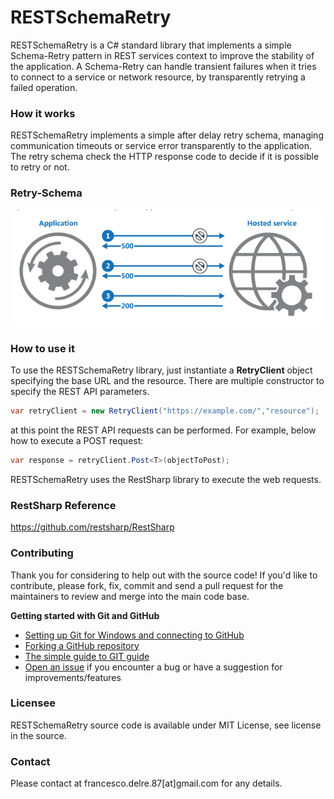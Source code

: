 # RESTSchemaRetry
RESTSchemaRetry is a C# standard library that implements a simple Schema-Retry pattern in REST services context to improve the stability of the application.
A Schema-Retry can handle transient failures when it tries to connect to a service or network resource, by transparently retrying a failed operation. 

### How it works
RESTSchemaRetry implements a simple after delay retry schema, managing communication timeouts or service error transparently to the application.
The retry schema check the HTTP response code to decide if it is possible to retry or not.

### Retry-Schema
![Alt text](/wiki/img/Retry-Schema.png?raw=true)

### How to use it

To use the RESTSchemaRetry library, just instantiate a **RetryClient** object specifying the base URL and the resource.
There are multiple constructor to specify the REST API parameters.

```csharp
var retryClient = new RetryClient("https://example.com/","resource");
```
at this point the REST API requests can be performed.
For example, below how to execute a POST request:

```csharp
var response = retryClient.Post<T>(objectToPost);
```

RESTSchemaRetry uses the RestSharp library to execute the web requests.

### RestSharp Reference
https://github.com/restsharp/RestSharp

### Contributing
Thank you for considering to help out with the source code!
If you'd like to contribute, please fork, fix, commit and send a pull request for the maintainers to review and merge into the main code base.

**Getting started with Git and GitHub**

 * [Setting up Git for Windows and connecting to GitHub](http://help.github.com/win-set-up-git/)
 * [Forking a GitHub repository](http://help.github.com/fork-a-repo/)
 * [The simple guide to GIT guide](http://rogerdudler.github.com/git-guide/)
 * [Open an issue](https://github.com/engineering87/RESTSchemaRetry/issues) if you encounter a bug or have a suggestion for improvements/features

### Licensee
RESTSchemaRetry source code is available under MIT License, see license in the source.

### Contact
Please contact at francesco.delre.87[at]gmail.com for any details.